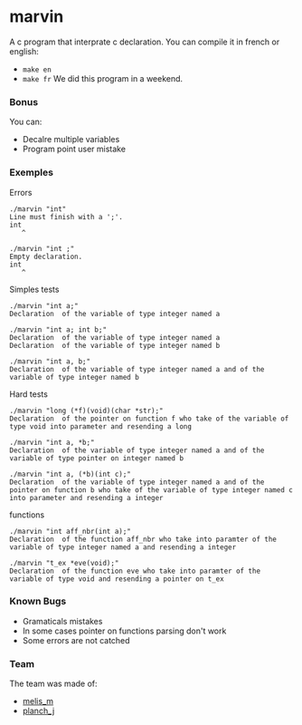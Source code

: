 # marvin

A c program that interprate c declaration.
You can compile it in french or english:
 * `make en`
 * `make fr`
We did this program in a weekend.

### Bonus

You can:
 * Decalre multiple variables
 * Program point user mistake 

### Exemples

Errors
```
./marvin "int"
Line must finish with a ';'.
int
   ^

./marvin "int ;"
Empty declaration.
int
   ^
```
Simples tests
```
./marvin "int a;"
Declaration  of the variable of type integer named a

./marvin "int a; int b;"
Declaration  of the variable of type integer named a
Declaration  of the variable of type integer named b

./marvin "int a, b;"
Declaration  of the variable of type integer named a and of the variable of type integer named b
```
Hard tests
```
./marvin "long (*f)(void)(char *str);"
Declaration  of the pointer on function f who take of the variable of type void into parameter and resending a long

./marvin "int a, *b;"
Declaration  of the variable of type integer named a and of the variable of type pointer on integer named b

./marvin "int a, (*b)(int c);"
Declaration  of the variable of type integer named a and of the pointer on function b who take of the variable of type integer named c into parameter and resending a integer
```
functions
```
./marvin "int aff_nbr(int a);"
Declaration  of the function aff_nbr who take into paramter of the variable of type integer named a and resending a integer

./marvin "t_ex *eve(void);"
Declaration  of the function eve who take into paramter of the variable of type void and resending a pointer on t_ex
```

### Known Bugs

 * Gramaticals mistakes
 * In some cases pointer on functions parsing don't work
 * Some errors are not catched

### Team

The team was made of:
 * [melis_m](https://github.com/melis-m)
 * [planch_j](http://github.com/plean)